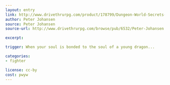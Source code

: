 ```yaml
---
layout: entry
link: http://www.drivethrurpg.com/product/178799/Dungeon-World-Secrets-and-Sorcery-Pack
author: Peter Johansen
source: Peter Johansen
source-url: http://www.drivethrurpg.com/browse/pub/6532/Peter-Johansen

excerpt:

trigger: When your soul is bonded to the soul of a young dragon...

categories:
- fighter

license: cc-by
cost: pwyw
---
```

